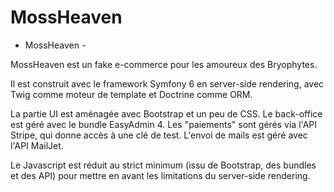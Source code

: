 # MossHeaven
- MossHeaven -

MossHeaven est un fake e-commerce pour les amoureux des Bryophytes.

Il est construit avec le framework Symfony 6 en server-side rendering, avec Twig comme moteur de template et Doctrine comme ORM.

La partie UI est aménagée avec Bootstrap et un peu de CSS.
Le back-office est géré avec le bundle EasyAdmin 4.
Les "paiements" sont gérés via l'API Stripe, qui donne accès à une clé de test.
L'envoi de mails est géré avec l'API MailJet.

Le Javascript est réduit au strict minimum (issu de Bootstrap, des bundles et des API) pour mettre en avant les limitations du server-side rendering.


